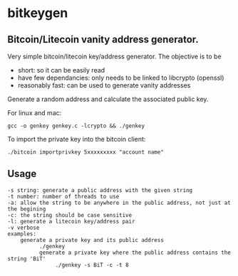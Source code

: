 bitkeygen
=========

Bitcoin/Litecoin vanity address generator.
-----------------------------------

Very simple bitcoin/litecoin key/address generator. The objective is to be 
* short: so it can be easily read
* have few dependancies: only needs to be linked to libcrypto (openssl)
* reasonably fast: can be used to generate vanity addresses

Generate a random address and calculate the associated public key.

For linux and mac:

    gcc -o genkey genkey.c -lcrypto && ./genkey


To import the private key into the bitcoin client:
    
    ./bitcoin importprivkey 5xxxxxxxxx "account name"

Usage
-----
````
-s string: generate a public address with the given string
-t number: number of threads to use
-a: allow the string to be anywhere in the public address, not just at the begining
-c: the string should be case sensitive
-l: generate a litecoin key/address pair
-v verbose
examples:
	generate a private key and its public address
		  ./genkey
		  generate a private key where the public address contains the string 'BiT'
		  	   ./genkey -s BiT -c -t 8
